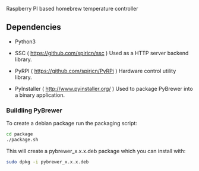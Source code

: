 Raspberry PI based homebrew temperature controller

## Dependencies

* Python3

* SSC ( https://github.com/spiricn/ssc )
  Used as a HTTP server backend library.

* PyRPI ( https://github.com/spiricn/PyRPi )
  Hardware control utility library.

* PyInstaller ( http://www.pyinstaller.org/ )
  Used to package PyBrewer into a binary application.

### Buildling PyBrewer

To create a debian package run the packaging script:
```sh
cd package
./package.sh
```

This will create a pybrewer_x.x.x.deb package which you can install with:
```sh
sudo dpkg -i pybrewer_x.x.x.deb
```